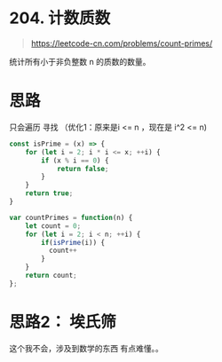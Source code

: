# 204. 计数质数

> https://leetcode-cn.com/problems/count-primes/

统计所有小于非负整数 n 的质数的数量。

# 思路
只会遍历 寻找 （优化1：原来是i <= n ，现在是 i^2 <= n)

```js
const isPrime = (x) => {
    for (let i = 2; i * i <= x; ++i) {
        if (x % i == 0) {
            return false;
        }
    }
    return true;
}

var countPrimes = function(n) {
    let count = 0;
    for (let i = 2; i < n; ++i) {
        if(isPrime(i)) {
          count++
        }
    }
    return count;
};
```

# 思路2： 埃氏筛

这个我不会，涉及到数学的东西 有点难懂。。